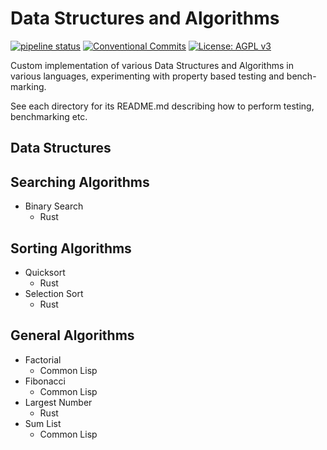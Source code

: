 # Data Structures and Algorithms
[![pipeline status](https://gitlab.com/DeveloperC/data_structures_and_algorithms/badges/master/pipeline.svg)](https://gitlab.com/DeveloperC/data_structures_and_algorithms/commits/master) [![Conventional Commits](https://img.shields.io/badge/Conventional%20Commits-1.0.0-yellow.svg)](https://conventionalcommits.org) [![License: AGPL v3](https://img.shields.io/badge/License-AGPLv3-blue.svg)](https://www.gnu.org/licenses/agpl-3.0)

Custom implementation of various Data Structures and Algorithms in various languages, experimenting with property based testing and bench-marking.

See each directory for its README.md describing how to perform testing, benchmarking etc.


## Data Structures


## Searching Algorithms
- Binary Search
  + Rust


## Sorting Algorithms
- Quicksort
  + Rust
- Selection Sort
  + Rust


## General Algorithms
- Factorial
  + Common Lisp
- Fibonacci
  + Common Lisp
- Largest Number
  + Rust
- Sum List
  + Common Lisp
